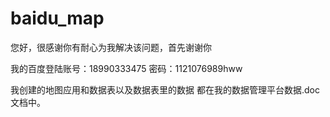 # baidu_map
您好，很感谢你有耐心为我解决该问题，首先谢谢你

我的百度登陆账号：18990333475        密码：1121076989hww

我创建的地图应用和数据表以及数据表里的数据 都在我的数据管理平台数据.doc文档中。

